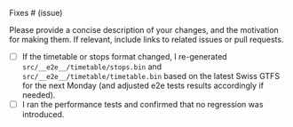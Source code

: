 Fixes # (issue)

Please provide a concise description of your changes, and the motivation for making them.
If relevant, include links to related issues or pull requests.

- [ ] If the timetable or stops format changed, I re-generated `src/__e2e__/timetable/stops.bin` and `src/__e2e__/timetable/timetable.bin` based on the latest Swiss GTFS for the next Monday (and adjusted e2e tests results accordingly if needed).
- [ ] I ran the performance tests and confirmed that no regression was introduced.
